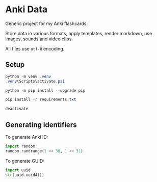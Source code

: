 # Anki Data

Generic project for my Anki flashcards.

Store data in various formats, apply templates, render markdown, use images, sounds and video clips.

All files use `utf-8` encoding.

## Setup

```powershell
python -m venv .venv
.venv\Scripts\activate.ps1

python -m pip install --upgrade pip

pip install -r requirements.txt

deactivate
```

## Generating identifiers

To generate Anki ID:

```python
import random
random.randrange(1 << 30, 1 << 31)
```

To generate GUID:

```python
import uuid
str(uuid.uuid4())
```
